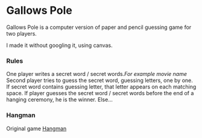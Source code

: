 # Gallows Pole

Gallows Pole is a computer version of paper and pencil guessing game for two players.

I made it without googling it, using canvas.

### Rules

One player writes a secret word / secret words._For example movie name_
Second player tries to guess the secret word, guessing letters, one by one.
If secret word contains guessing letter, that letter appears on each matching space.
If player guesses the secret word / secret words before the end of a hanging ceremony, he is the winner. Else...

### Hangman

Original game [Hangman](<https://en.wikipedia.org/wiki/Hangman_(game)>)
